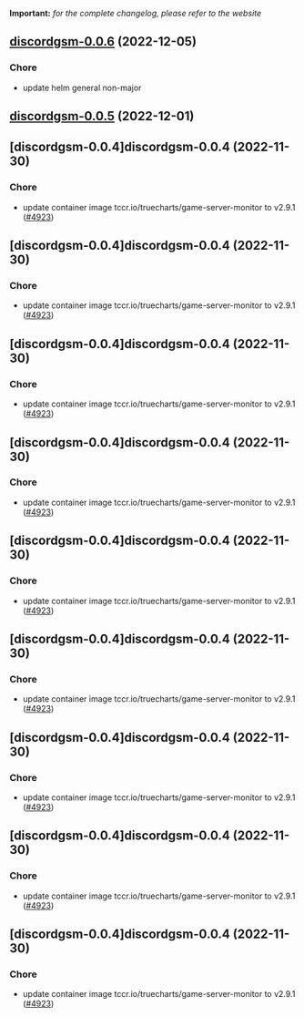 **Important:**
*for the complete changelog, please refer to the website*




## [discordgsm-0.0.6](https://github.com/truecharts/charts/compare/discordgsm-0.0.5...discordgsm-0.0.6) (2022-12-05)

### Chore

- update helm general non-major
  
  


## [discordgsm-0.0.5](https://github.com/truecharts/charts/compare/discordgsm-0.0.4...discordgsm-0.0.5) (2022-12-01)




## [discordgsm-0.0.4]discordgsm-0.0.4 (2022-11-30)

### Chore

- update container image tccr.io/truecharts/game-server-monitor to v2.9.1 ([#4923](https://github.com/truecharts/charts/issues/4923))
  
  


## [discordgsm-0.0.4]discordgsm-0.0.4 (2022-11-30)

### Chore

- update container image tccr.io/truecharts/game-server-monitor to v2.9.1 ([#4923](https://github.com/truecharts/charts/issues/4923))
  
  


## [discordgsm-0.0.4]discordgsm-0.0.4 (2022-11-30)

### Chore

- update container image tccr.io/truecharts/game-server-monitor to v2.9.1 ([#4923](https://github.com/truecharts/charts/issues/4923))
  
  


## [discordgsm-0.0.4]discordgsm-0.0.4 (2022-11-30)

### Chore

- update container image tccr.io/truecharts/game-server-monitor to v2.9.1 ([#4923](https://github.com/truecharts/charts/issues/4923))
  
  


## [discordgsm-0.0.4]discordgsm-0.0.4 (2022-11-30)

### Chore

- update container image tccr.io/truecharts/game-server-monitor to v2.9.1 ([#4923](https://github.com/truecharts/charts/issues/4923))
  
  


## [discordgsm-0.0.4]discordgsm-0.0.4 (2022-11-30)

### Chore

- update container image tccr.io/truecharts/game-server-monitor to v2.9.1 ([#4923](https://github.com/truecharts/charts/issues/4923))
  
  


## [discordgsm-0.0.4]discordgsm-0.0.4 (2022-11-30)

### Chore

- update container image tccr.io/truecharts/game-server-monitor to v2.9.1 ([#4923](https://github.com/truecharts/charts/issues/4923))
  
  


## [discordgsm-0.0.4]discordgsm-0.0.4 (2022-11-30)

### Chore

- update container image tccr.io/truecharts/game-server-monitor to v2.9.1 ([#4923](https://github.com/truecharts/charts/issues/4923))
  
  


## [discordgsm-0.0.4]discordgsm-0.0.4 (2022-11-30)

### Chore

- update container image tccr.io/truecharts/game-server-monitor to v2.9.1 ([#4923](https://github.com/truecharts/charts/issues/4923))
  
  
